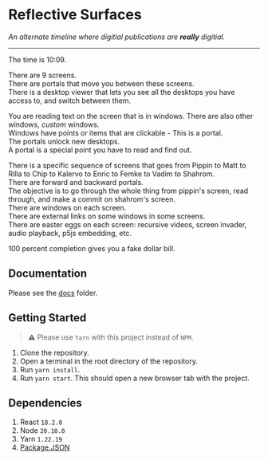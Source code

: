 # Reflective Surfaces
_An alternate timeline where digitial publications are **really** digitial._

---

The time is 10:09.


There are 9 screens. \
There are portals that move you between these screens.\
There is a desktop viewer that lets you see all the desktops you have access to, and switch between them.


You are reading text on the screen that is in windows. There are also other windows, *custom* windows. \
Windows have points or items that are clickable - This is a portal. \
The portals unlock new desktops. \
A portal is a special point you have to read and find out.


There is a specific sequence of screens that goes from Pippin to Matt to Rilla to Chip to Kalervo to Enric to Femke to Vadim to Shahrom. \
There are forward and backward portals. \
The objective is to go through the whole thing from pippin's screen, read through, and make a commit on shahrom's screen. \
There are windows on each screen. \
There are external links on some windows in some screens. \
There are easter eggs on each screen: recursive videos, screen invader, audio playback, p5js embedding, etc. 

100 percent completion gives you a fake dollar bill. 



## Documentation 
Please see the [docs](./docs/) folder.

## Getting Started 
> :warning: Please use `Yarn` with this project instead of `NPM`.

1. Clone the repository. 
2. Open a terminal in the root directory of the repository. 
3. Run `yarn install`.
4. Run `yarn start`. This should open a new browser tab with the project. 

## Dependencies 
1. React `18.2.0`
2. Node `20.10.0`
3. Yarn `1.22.19`
4. [Package.JSON](./package.json)
